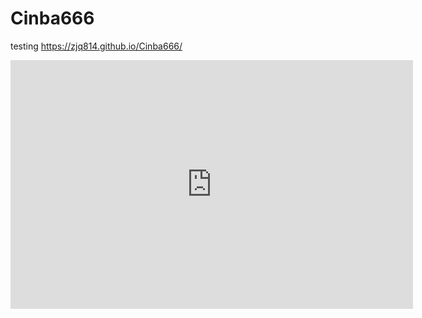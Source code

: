 # Cinba666
testing
https://zjq814.github.io/Cinba666/
<iframe width="644" height="398" seamless frameborder="0" scrolling="no" src="https://docs.google.com/spreadsheets/d/e/2PACX-1vTOSdinKWuPGzk7T31375VrCIeoNgX0bL191oqblI0Z2ETWHZM0JaGkRc2KYkzYjLsg_rniEdYmQcrz/pubchart?oid=200651442&amp;format=interactive"></iframe>
